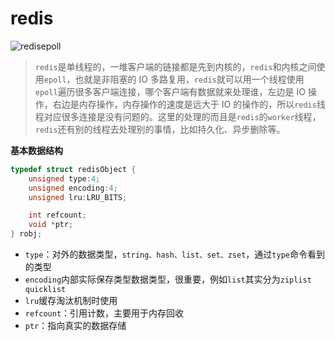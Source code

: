 # redis

![redisepoll](https://virusoss.oss-cn-shanghai.aliyuncs.com/images/20220928222928.png)

> `redis`是单线程的，一堆客户端的链接都是先到内核的，`redis`和内核之间使用`epoll`，也就是非阻塞的 IO 多路复用，`redis`就可以用一个线程使用`epoll`遍历很多客户端连接，哪个客户端有数据就来处理谁，左边是 IO 操作，右边是内存操作，内存操作的速度是远大于 IO 的操作的，所以`redis`线程对应很多连接是没有问题的。这里的处理的而且是`redis`的`worker`线程，`redis`还有别的线程去处理别的事情，比如持久化、异步删除等。

**基本数据结构**

```c
typedef struct redisObject {
    unsigned type:4;
    unsigned encoding:4;
    unsigned lru:LRU_BITS;

    int refcount;
    void *ptr;
} robj;
```

-   `type`：对外的数据类型，`string、hash、list、set、zset`，通过`type`命令看到的类型
-   `encoding`内部实际保存类型数据类型，很重要，例如`list`其实分为`ziplist quicklist`
-   `lru`缓存淘汰机制时使用
-   `refcount`：引用计数，主要用于内存回收
-   `ptr`：指向真实的数据存储
